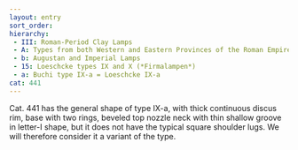 ```yaml
---
layout: entry
sort_order:
hierarchy:
 - III: Roman-Period Clay Lamps
 - A: Types from both Western and Eastern Provinces of the Roman Empire
 - b: Augustan and Imperial Lamps
 - 15: Loeschcke types IX and X (*Firmalampen*)
 - a: Buchi type IX-a = Loeschcke IX-a
cat: 441
---
```


Cat. 441 has the general shape of type IX-a, with thick continuous discus rim, base with two rings, beveled top nozzle neck with thin shallow groove in letter-I shape, but it does not have the typical square shoulder lugs. We will therefore consider it a variant of the type.
